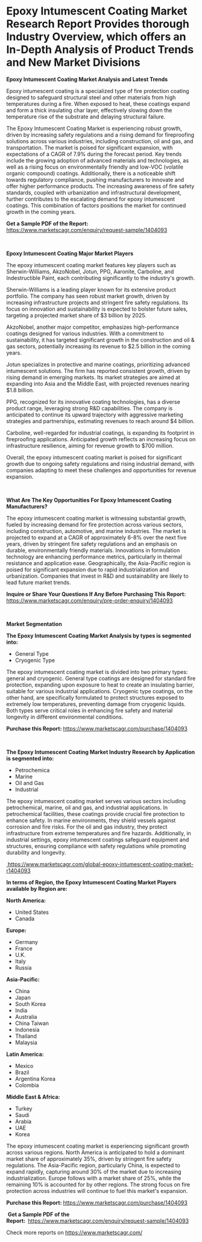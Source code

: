 <p><h1>Epoxy Intumescent Coating Market Research Report Provides thorough Industry Overview, which offers an In-Depth Analysis of Product Trends and New Market Divisions</h1></p><p><strong>Epoxy Intumescent Coating Market Analysis and Latest Trends</strong></p>
<p><p>Epoxy intumescent coating is a specialized type of fire protection coating designed to safeguard structural steel and other materials from high temperatures during a fire. When exposed to heat, these coatings expand and form a thick insulating char layer, effectively slowing down the temperature rise of the substrate and delaying structural failure.</p><p>The Epoxy Intumescent Coating Market is experiencing robust growth, driven by increasing safety regulations and a rising demand for fireproofing solutions across various industries, including construction, oil and gas, and transportation. The market is poised for significant expansion, with expectations of a CAGR of 7.9% during the forecast period. Key trends include the growing adoption of advanced materials and technologies, as well as a rising focus on environmentally friendly and low-VOC (volatile organic compound) coatings. Additionally, there is a noticeable shift towards regulatory compliance, pushing manufacturers to innovate and offer higher performance products. The increasing awareness of fire safety standards, coupled with urbanization and infrastructural development, further contributes to the escalating demand for epoxy intumescent coatings. This combination of factors positions the market for continued growth in the coming years.</p></p>
<p><strong>Get a Sample PDF of the Report:&nbsp;</strong> <a href="https://www.marketscagr.com/enquiry/request-sample/1404093?utm_campaign=3368&utm_medium=2&utm_source=Github&utm_content=ia&utm_term=28032025&utm_id=epoxy-intumescent-coating">https://www.marketscagr.com/enquiry/request-sample/1404093</a></p>
<p>&nbsp;</p>
<p><strong>Epoxy Intumescent Coating Major Market Players</strong></p>
<p><p>The epoxy intumescent coating market features key players such as Sherwin-Williams, AkzoNobel, Jotun, PPG, Aaronite, Carboline, and Indestructible Paint, each contributing significantly to the industry's growth. </p><p>Sherwin-Williams is a leading player known for its extensive product portfolio. The company has seen robust market growth, driven by increasing infrastructure projects and stringent fire safety regulations. Its focus on innovation and sustainability is expected to bolster future sales, targeting a projected market share of $3 billion by 2025.</p><p>AkzoNobel, another major competitor, emphasizes high-performance coatings designed for various industries. With a commitment to sustainability, it has targeted significant growth in the construction and oil & gas sectors, potentially increasing its revenue to $2.5 billion in the coming years.</p><p>Jotun specializes in protective and marine coatings, prioritizing advanced intumescent solutions. The firm has reported consistent growth, driven by rising demand in emerging markets. Its market strategies are aimed at expanding into Asia and the Middle East, with projected revenues nearing $1.8 billion.</p><p>PPG, recognized for its innovative coating technologies, has a diverse product range, leveraging strong R&D capabilities. The company is anticipated to continue its upward trajectory with aggressive marketing strategies and partnerships, estimating revenues to reach around $4 billion.</p><p>Carboline, well-regarded for industrial coatings, is expanding its footprint in fireproofing applications. Anticipated growth reflects an increasing focus on infrastructure resilience, aiming for revenue growth to $700 million.</p><p>Overall, the epoxy intumescent coating market is poised for significant growth due to ongoing safety regulations and rising industrial demand, with companies adapting to meet these challenges and opportunities for revenue expansion.</p></p>
<p>&nbsp;</p>
<p><strong>What Are The Key Opportunities For Epoxy Intumescent Coating Manufacturers?</strong></p>
<p><p>The epoxy intumescent coating market is witnessing substantial growth, fueled by increasing demand for fire protection across various sectors, including construction, automotive, and marine industries. The market is projected to expand at a CAGR of approximately 6-8% over the next five years, driven by stringent fire safety regulations and an emphasis on durable, environmentally friendly materials. Innovations in formulation technology are enhancing performance metrics, particularly in thermal resistance and application ease. Geographically, the Asia-Pacific region is poised for significant expansion due to rapid industrialization and urbanization. Companies that invest in R&D and sustainability are likely to lead future market trends.</p></p>
<p><strong>Inquire or Share Your Questions If Any Before Purchasing This Report:</strong> <a href="https://www.marketscagr.com/enquiry/pre-order-enquiry/1404093?utm_campaign=3368&utm_medium=2&utm_source=Github&utm_content=ia&utm_term=28032025&utm_id=epoxy-intumescent-coating">https://www.marketscagr.com/enquiry/pre-order-enquiry/1404093</a></p>
<p>&nbsp;</p>
<p><strong>Market Segmentation</strong></p>
<p><strong>The Epoxy Intumescent Coating Market Analysis by types is segmented into:</strong></p>
<p><ul><li>General Type</li><li>Cryogenic Type</li></ul></p>
<p><p>The epoxy intumescent coating market is divided into two primary types: general and cryogenic. General type coatings are designed for standard fire protection, expanding upon exposure to heat to create an insulating barrier, suitable for various industrial applications. Cryogenic type coatings, on the other hand, are specifically formulated to protect structures exposed to extremely low temperatures, preventing damage from cryogenic liquids. Both types serve critical roles in enhancing fire safety and material longevity in different environmental conditions.</p></p>
<p><strong>Purchase this Report:&nbsp;</strong><a href="https://www.marketscagr.com/purchase/1404093?utm_campaign=3368&utm_medium=2&utm_source=Github&utm_content=ia&utm_term=28032025&utm_id=epoxy-intumescent-coating">https://www.marketscagr.com/purchase/1404093</a></p>
<p>&nbsp;</p>
<p><strong>The Epoxy Intumescent Coating Market Industry Research by Application is segmented into:</strong></p>
<p><ul><li>Petrochemica</li><li>Marine</li><li>Oil and Gas</li><li>Industrial</li></ul></p>
<p><p>The epoxy intumescent coating market serves various sectors including petrochemical, marine, oil and gas, and industrial applications. In petrochemical facilities, these coatings provide crucial fire protection to enhance safety. In marine environments, they shield vessels against corrosion and fire risks. For the oil and gas industry, they protect infrastructure from extreme temperatures and fire hazards. Additionally, in industrial settings, epoxy intumescent coatings safeguard equipment and structures, ensuring compliance with safety regulations while promoting durability and longevity.</p></p>
<p><a href="https://www.marketscagr.com/global-epoxy-intumescent-coating-market-r1404093?utm_campaign=3368&utm_medium=2&utm_source=Github&utm_content=ia&utm_term=28032025&utm_id=epoxy-intumescent-coating">&nbsp;https://www.marketscagr.com/global-epoxy-intumescent-coating-market-r1404093</a></p>
<p><strong>In terms of Region, the Epoxy Intumescent Coating Market Players available by Region are:</strong></p>
<p>
    <p> <strong> North America: </strong>
        <ul>
            <li>United States</li>
            <li>Canada</li>
        </ul>
        </p> 
    <p> <strong> Europe: </strong>
        <ul>
            <li>Germany</li>
            <li>France</li>
            <li>U.K.</li>
            <li>Italy</li>
            <li>Russia</li>
        </ul>
        </p> 
    <p> <strong> Asia-Pacific: </strong>
        <ul>
            <li>China</li>
            <li>Japan</li>
            <li>South Korea</li>
            <li>India</li>
            <li>Australia</li>
            <li>China Taiwan</li>
            <li>Indonesia</li>
            <li>Thailand</li>
            <li>Malaysia</li>
        </ul>
        </p> 
    <p> <strong> Latin America: </strong>
        <ul>
            <li>Mexico</li>
            <li>Brazil</li>
            <li>Argentina Korea</li>
            <li>Colombia</li>
        </ul>
        </p> 
    <p> <strong> Middle East & Africa: </strong>
        <ul>
            <li>Turkey</li>
            <li>Saudi</li>
            <li>Arabia</li>
            <li>UAE</li>
            <li>Korea</li>
        </ul>
    </p>
    </p>
<p><p>The epoxy intumescent coating market is experiencing significant growth across various regions. North America is anticipated to hold a dominant market share of approximately 35%, driven by stringent fire safety regulations. The Asia-Pacific region, particularly China, is expected to expand rapidly, capturing around 30% of the market due to increasing industrialization. Europe follows with a market share of 25%, while the remaining 10% is accounted for by other regions. The strong focus on fire protection across industries will continue to fuel this market's expansion.</p></p>
<p><strong>Purchase this Report: </strong><a href="https://www.marketscagr.com/purchase/1404093?utm_campaign=3368&utm_medium=2&utm_source=Github&utm_content=ia&utm_term=28032025&utm_id=epoxy-intumescent-coating">https://www.marketscagr.com/purchase/1404093</a></p>
<p>&nbsp;<strong>Get a Sample PDF of the Report:&nbsp;&nbsp;</strong><a href="https://www.marketscagr.com/enquiry/request-sample/1404093?utm_campaign=3368&utm_medium=2&utm_source=Github&utm_content=ia&utm_term=28032025&utm_id=epoxy-intumescent-coating">https://www.marketscagr.com/enquiry/request-sample/1404093</a></p>
<p><strong></strong></p>
<p>Check more reports on <a href="https://www.marketscagr.com/?utm_campaign=3368&utm_medium=2&utm_source=Github&utm_content=ia&utm_term=28032025&utm_id=epoxy-intumescent-coating">https://www.marketscagr.com/</a></p>
